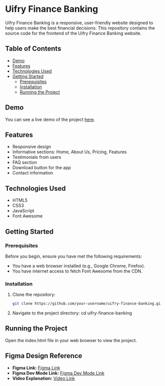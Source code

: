 # Uifry Finance Banking

Uifry Finance Banking is a responsive, user-friendly website designed to help users make the best financial decisions. This repository contains the source code for the frontend of the Uifry Finance Banking website.

## Table of Contents

- [Demo](#demo)
- [Features](#features)
- [Technologies Used](#technologies-used)
- [Getting Started](#getting-started)
  - [Prerequisites](#prerequisites)
  - [Installation](#installation)
  - [Running the Project](#running-the-project)


## Demo

You can see a live demo of the project [here](#).

## Features

- Responsive design
- Informative sections: Home, About Us, Pricing, Features
- Testimonials from users
- FAQ section
- Download button for the app
- Contact information

## Technologies Used

- HTML5
- CSS3
- JavaScript
- Font Awesome

## Getting Started

### Prerequisites

Before you begin, ensure you have met the following requirements:

- You have a web browser installed (e.g., Google Chrome, Firefox).
- You have internet access to fetch Font Awesome from the CDN.

### Installation

1. Clone the repository:

   ```bash
   git clone https://github.com/your-username/uifry-finance-banking.git
2. Navigate to the project directory:
   cd uifry-finance-banking
   
## Running the Project

Open the index.html file in your web browser to view the project.

## Figma Design Reference
- **Figma Link:** [Figma Link](https://www.figma.com/community/file/1145991068621514311)
- **Figma Dev Mode Link:** [Figma Dev Mode Link](https://www.figma.com/design/dvc71PcUEYRKrtnZOapRtI/App-Landing-Page-Finance-Bank-Money-(Community)?m=dev&node-id=0-1&t=uyErxTIHgm8nS2dC-1)
- **Video Explanation:** [Video Link](https://www.loom.com/share/1735f90b5e464089935cd1dff4fca2b8?sid=ca423c04-d553-4631-97d7-fb84aa1766b6)
